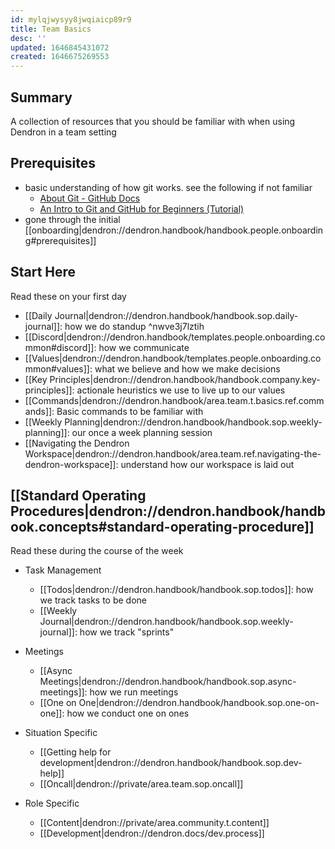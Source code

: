 ```yaml
---
id: mylqjwysyy8jwqiaicp89r9
title: Team Basics
desc: ''
updated: 1646845431072
created: 1646675269553
---
```


## Summary

A collection of resources that you should be familiar with when using Dendron in a team setting

## Prerequisites
- basic understanding of how git works. see the following if not familiar
    - [About Git - GitHub Docs](https://docs.github.com/en/get-started/using-git/about-git)
    - [An Intro to Git and GitHub for Beginners (Tutorial)](https://product.hubspot.com/blog/git-and-github-tutorial-for-beginners)
- gone through the initial [[onboarding|dendron://dendron.handbook/handbook.people.onboarding#prerequisites]]

## Start Here
Read these on your first day

- [[Daily Journal|dendron://dendron.handbook/handbook.sop.daily-journal]]: how we do standup ^nwve3j7lztih
- [[Discord|dendron://dendron.handbook/templates.people.onboarding.common#discord]]: how we communicate
- [[Values|dendron://dendron.handbook/templates.people.onboarding.common#values]]: what we believe and how we make decisions
- [[Key Principles|dendron://dendron.handbook/handbook.company.key-principles]]: actionale heuristics we use to live up to our values
- [[Commands|dendron://dendron.handbook/area.team.t.basics.ref.commands]]: Basic commands to be familiar with
- [[Weekly Planning|dendron://dendron.handbook/handbook.sop.weekly-planning]]: our once a week planning session
- [[Navigating the Dendron Workspace|dendron://dendron.handbook/area.team.ref.navigating-the-dendron-workspace]]: understand how our workspace is laid out

## [[Standard Operating Procedures|dendron://dendron.handbook/handbook.concepts#standard-operating-procedure]]

Read these during the course of the week

- Task Management
    - [[Todos|dendron://dendron.handbook/handbook.sop.todos]]: how we track tasks to be done
    - [[Weekly Journal|dendron://dendron.handbook/handbook.sop.weekly-journal]]: how we track "sprints"

- Meetings
    - [[Async Meetings|dendron://dendron.handbook/handbook.sop.async-meetings]]: how we run meetings
    - [[One on One|dendron://dendron.handbook/handbook.sop.one-on-one]]: how we conduct one on ones

- Situation Specific
    - [[Getting help for development|dendron://dendron.handbook/handbook.sop.dev-help]]
    - [[Oncall|dendron://private/area.team.sop.oncall]]

- Role Specific
    - [[Content|dendron://private/area.community.t.content]]
    - [[Development|dendron://dendron.docs/dev.process]]
